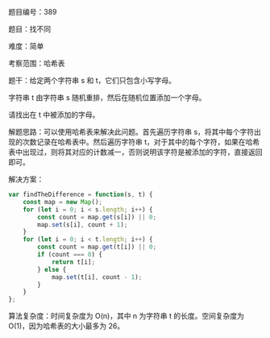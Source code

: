 题目编号：389

题目：找不同

难度：简单

考察范围：哈希表

题干：给定两个字符串 s 和 t，它们只包含小写字母。

字符串 t 由字符串 s 随机重排，然后在随机位置添加一个字母。

请找出在 t 中被添加的字母。

解题思路：可以使用哈希表来解决此问题。首先遍历字符串 s，将其中每个字符出现的次数记录在哈希表中。然后遍历字符串 t，对于其中的每个字符，如果在哈希表中出现过，则将其对应的计数减一，否则说明该字符是被添加的字符，直接返回即可。

解决方案：

```javascript
var findTheDifference = function(s, t) {
    const map = new Map();
    for (let i = 0; i < s.length; i++) {
        const count = map.get(s[i]) || 0;
        map.set(s[i], count + 1);
    }
    for (let i = 0; i < t.length; i++) {
        const count = map.get(t[i]) || 0;
        if (count === 0) {
            return t[i];
        } else {
            map.set(t[i], count - 1);
        }
    }
};
```

算法复杂度：时间复杂度为 O(n)，其中 n 为字符串 t 的长度。空间复杂度为 O(1)，因为哈希表的大小最多为 26。